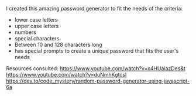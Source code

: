 I created this amazing password generator to fit the needs of the criteria:
- lower case letters
- upper case letters
- numbers
- special characters
- Between 10 and 128 characters long
- has special prompts to create a unique password that fits the user's needs

Resources consulted:
https://www.youtube.com/watch?v=x4HUaiazDes&t
https://www.youtube.com/watch?v=duNmhKgtcsI
https://dev.to/code_mystery/random-password-generator-using-javascript-6a
